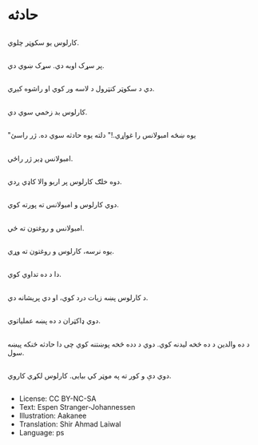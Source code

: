 # حادثه

##
کارلوس یو سکوټر چلوي.

##
پر سړک اوبه دي. سړک ښوي دي.

##
دي د سکوټر کنټرول د لاسه ور کوي او راشوه کیږي.

##
کارلوس بد زخمي سوي دي.

##
"یوه ښځه امبولانس را غواړي.!" دلته یوه حادثه سوي ده. ژر راسئ

##
امبولانس ډیر ژر راځي.

##
دوه خلګ کارلوس پر اربو والا کاډي ږدي.

##
دوي کارلوس و امبولانس ته پورته کوي.

##
امبولانس و روغتون ته ځي.

##
یوه نرسه، کارلوس و روغتون ته وړي.

##
دا د ده تداوي کوي.

##
د کارلوس پښه زیات درد کوي، او دي پریشانه دي.

##
دوي ډاکټران د ده پښه عملیاتوي.

##
د ده والدین د ده څخه لیدنه کوي. دوي د دده څخه پوښتنه کوي چی دا حادثه څنکه پیښه سول.

##
دوي دې و کور ته په موټر کي بیایی. کارلوس لکړي کاروي.

##
* License: CC BY-NC-SA
* Text: Espen Stranger-Johannessen
* Illustration: Aakanee
* Translation: Shir Ahmad Laiwal
* Language: ps
